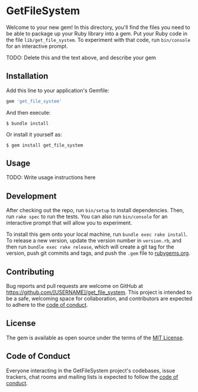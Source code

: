 # GetFileSystem

Welcome to your new gem! In this directory, you'll find the files you need to be able to package up your Ruby library into a gem. Put your Ruby code in the file `lib/get_file_system`. To experiment with that code, run `bin/console` for an interactive prompt.

TODO: Delete this and the text above, and describe your gem

## Installation

Add this line to your application's Gemfile:

```ruby
gem 'get_file_system'
```

And then execute:

    $ bundle install

Or install it yourself as:

    $ gem install get_file_system

## Usage

TODO: Write usage instructions here

## Development

After checking out the repo, run `bin/setup` to install dependencies. Then, run `rake spec` to run the tests. You can also run `bin/console` for an interactive prompt that will allow you to experiment.

To install this gem onto your local machine, run `bundle exec rake install`. To release a new version, update the version number in `version.rb`, and then run `bundle exec rake release`, which will create a git tag for the version, push git commits and tags, and push the `.gem` file to [rubygems.org](https://rubygems.org).

## Contributing

Bug reports and pull requests are welcome on GitHub at https://github.com/[USERNAME]/get_file_system. This project is intended to be a safe, welcoming space for collaboration, and contributors are expected to adhere to the [code of conduct](https://github.com/[USERNAME]/get_file_system/blob/master/CODE_OF_CONDUCT.md).


## License

The gem is available as open source under the terms of the [MIT License](https://opensource.org/licenses/MIT).

## Code of Conduct

Everyone interacting in the GetFileSystem project's codebases, issue trackers, chat rooms and mailing lists is expected to follow the [code of conduct](https://github.com/[USERNAME]/get_file_system/blob/master/CODE_OF_CONDUCT.md).
